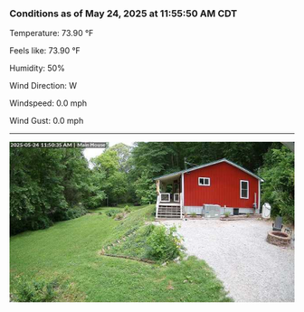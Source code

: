 ### Conditions as of May 24, 2025 at 11:55:50 AM CDT 

Temperature: 73.90 &deg;F

Feels like: 73.90 &deg;F

Humidity: 50%

Wind Direction: W

Windspeed: 0.0 mph

Wind Gust: 0.0 mph

---

<img src="./images/latest.jpeg"/>

